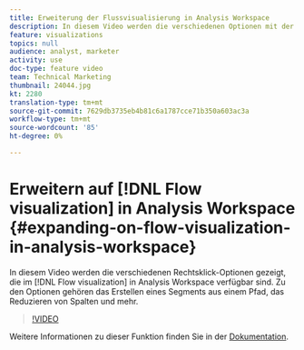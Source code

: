 ```yaml
---
title: Erweiterung der Flussvisualisierung in Analysis Workspace
description: In diesem Video werden die verschiedenen Optionen mit der rechten Maustaste in der Flussvisualisierung in Analysis Workspace gezeigt. Zu den Optionen gehören das Erstellen eines Segments aus einem Pfad, das Reduzieren von Spalten und mehr.
feature: visualizations
topics: null
audience: analyst, marketer
activity: use
doc-type: feature video
team: Technical Marketing
thumbnail: 24044.jpg
kt: 2280
translation-type: tm+mt
source-git-commit: 7629db3735eb4b81c6a1787cce71b350a603ac3a
workflow-type: tm+mt
source-wordcount: '85'
ht-degree: 0%

---
```



# Erweitern auf [!DNL Flow visualization] in Analysis Workspace {#expanding-on-flow-visualization-in-analysis-workspace}

In diesem Video werden die verschiedenen Rechtsklick-Optionen gezeigt, die im [!DNL Flow visualization] in Analysis Workspace verfügbar sind. Zu den Optionen gehören das Erstellen eines Segments aus einem Pfad, das Reduzieren von Spalten und mehr.

>[!VIDEO](https://video.tv.adobe.com/v/24044/?quality=12)

Weitere Informationen zu dieser Funktion finden Sie in der [Dokumentation](https://experienceleague.adobe.com/docs/analytics/analyze/analysis-workspace/visualizations/flow/flow.html?lang=en#analysis-workspace).
